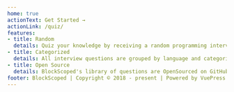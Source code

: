 ```yaml
---
home: true
actionText: Get Started →
actionLink: /quiz/
features:
- title: Random
  details: Quiz your knowledge by receiving a random programming interview questions. Questions are linkable for sharing and for future reference.
- title: Categorized
  details: All interview questions are grouped by language and categorized by difficulty, required materials, concepts, and many others.
- title: Open Source
  details: BlockScoped's library of questions are OpenSourced on GitHub. Wish there were more Elm interview questions? Contribute!
footer: BlockScoped | Copyright © 2018 - present | Powered by VuePress
---
```

